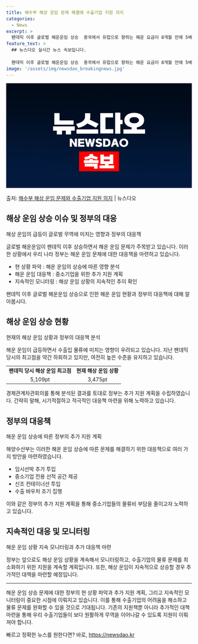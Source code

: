 ```yaml
---
title: 해수부 해상 운임 문제 해결에 수출기업 지원 의지
categories:
  - News
excerpt: >
  팬데믹 이후 글로벌 해운운임 상승  중국에서 유럽으로 향하는 해운 요금이 8개월 만에 5배 이상 올랐습니다.…
feature_text: >
  ## 뉴스다오 실시간 뉴스 속보입니다.

  팬데믹 이후 글로벌 해운운임 상승  중국에서 유럽으로 향하는 해운 요금이 8개월 만에 5배 이상 올랐습니다.…
image: '/assets/img/newsdao_breakingnews.jpg'
---
```


![뉴스다오 속보](/assets/img/newsdao_breakingnews.jpg)

<p>출처: <a href="https://newsdao.kr/4458" rel="dofollow">해수부 해상 운임 문제와 수출기업 지원 의지</a> | 뉴스다오</p>

<h2 data-ke-size="size26">해상 운임 상승 이슈 및 정부의 대응</h2>
해상 운임의 급등이 글로벌 무역에 미치는 영향과 정부의 대응책

글로벌 해운운임이 팬데믹 이후 상승하면서 해운 운임 문제가 주목받고 있습니다. 이러한 상황에서 우리 나라 정부는 해운 운임 문제에 대한 대응책을 마련하고 있습니다. 

<ul>
  <li>현 상황 파악 : 해운 운임의 상승에 따른 영향 분석</li>
  <li>해운 운임 대응책 : 중소기업을 위한 추가 지원 계획</li>
  <li>지속적인 모니터링 : 해상 운임 상황의 지속적인 추이 확인</li>
</ul>

<p data-ke-size="size16">팬데믹 이후 글로벌 해운운임 상승으로 인한 해운 운임 현황과 정부의 대응책에 대해 알아봅시다.</p>

<h2 data-ke-size="size26">해상 운임 상승 현황</h2>
현재의 해상 운임 상황과 정부의 대응책 분석

해운 운임이 급등하면서 수출입 물류에 미치는 영향이 우려되고 있습니다. 지난 팬데믹 당시의 최고점을 약간 하회하고 있지만, 여전히 높은 수준을 유지하고 있습니다. 

<table>
  <tr>
    <td style="text-align: center; height: 17px;"><b>팬데믹 당시 해상 운임 최고점</b></td>
    <td style="text-align: center; height: 17px;"><b>현재 해상 운임 상황</b></td>
  </tr>
  <tr>
    <td style="text-align: center; height: 17px;">5,109pt</td>
    <td style="text-align: center; height: 17px;">3,475pt</td>
  </tr>
</table>

경제관계차관회의를 통해 분석된 결과를 토대로 정부는 추가 지원 계획을 수립하였습니다. 간략히 말해, 시기적절하고 적극적인 대응책 마련을 위해 노력하고 있습니다.

<h2 data-ke-size="size26">정부의 대응책</h2>
해운 운임 상승에 따른 정부의 추가 지원 계획

해양수산부는 이러한 해운 운임 상승에 따른 문제를 해결하기 위한 대응책으로 여러 가지 방안을 마련하였습니다. 

<ul>
  <li>임시선박 추가 투입</li>
  <li>중소기업 전용 선적 공간 제공</li>
  <li>신조 컨테이너선 투입</li>
  <li>수출 바우처 조기 집행</li>
</ul>

이와 같은 정부의 추가 지원 계획을 통해 중소기업들의 물류비 부담을 줄이고자 노력하고 있습니다.

<h2 data-ke-size="size26">지속적인 대응 및 모니터링</h2>
해운 운임 상황 지속 모니터링과 추가 대응책 마련

정부는 앞으로도 해상 운임 상황을 계속해서 모니터링하고, 수출기업의 물류 문제를 최소화하기 위한 지원을 계속할 계획입니다. 또한, 해상 운임이 지속적으로 상승할 경우 추가적인 대책을 마련할 예정입니다.

<hr>

해운 운임 상승 문제에 대한 정부의 현 상황 파악과 추가 지원 계획, 그리고 지속적인 모니터링이 중요한 시점에 이뤄지고 있습니다. 이를 통해 수출기업의 어려움을 해소하고 물류 문제를 완화할 수 있을 것으로 기대됩니다. 기존의 지원책뿐 아니라 추가적인 대책 마련을 통해 우리 수출기업들이 보다 원활하게 무역을 이어나갈 수 있도록 지원이 이뤄져야 합니다. 

빠르고 정확한 뉴스를 원한다면? 바로, <a href="https://newsdao.kr" rel="dofollow">https://newsdao.kr</a>


    

